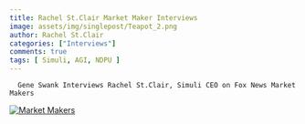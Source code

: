```yaml
---
title: Rachel St.Clair Market Maker Interviews
image: assets/img/singlepost/Teapot_2.png
author: Rachel St.Clair
categories: ["Interviews"]
comments: true
tags: [ Simuli, AGI, NDPU ]
---
```






      Gene Swank Interviews Rachel St.Clair, Simuli CEO on Fox News Market Makers

[![Market Makers](https://www.youtube.com/watch?v=1RrHlzci90I)](https://www.youtube.com/watch?v=1RrHlzci90I "Market Makers")
